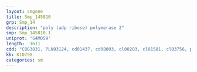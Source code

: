 ```yaml
---
layout: smgene
title: Smp_145810
grp: Smp_14
description: "poly (adp ribose) polymerase 2"
smp: Smp_145810.1
uniprot: "G4M0S9"
length:  1611
cdd: "COG3831, PLN03124, cd01437, cd08003, cl00283, cl01581, cl03756, pfam00644, pfam02877, pfam05406, smart00773"
kk: K10798
categories: sm
---
```

